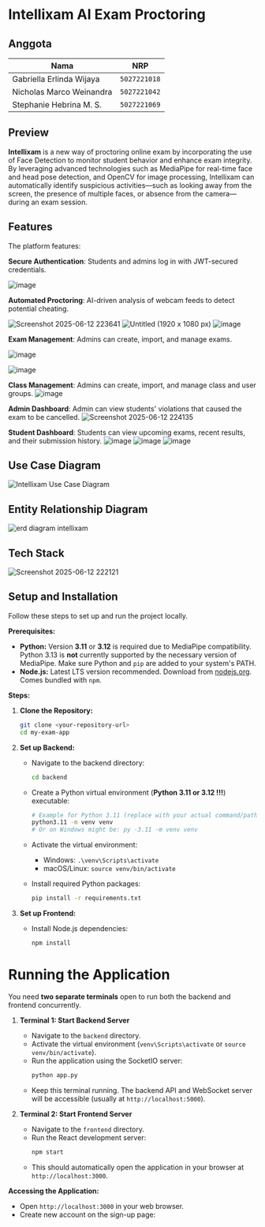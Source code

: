 # Intellixam AI Exam Proctoring

## Anggota
| Nama                            | NRP          |
| ------------------------------- | ------------ |
| Gabriella Erlinda Wijaya        | `5027221018` |
| Nicholas Marco Weinandra        | `5027221042` |
| Stephanie Hebrina M. S.         | `5027221069` |


## Preview
**Intellixam** is a new way of proctoring online exam by incorporating the use of Face Detection to monitor student behavior and enhance exam integrity. By leveraging advanced technologies such as MediaPipe for real-time face and head pose detection, and OpenCV for image processing, Intellixam can automatically identify suspicious activities—such as looking away from the screen, the presence of multiple faces, or absence from the camera—during an exam session.

## Features
The platform features:

**Secure Authentication**: Students and admins log in with JWT-secured credentials.

![image](https://github.com/user-attachments/assets/6e3241eb-f64f-4a24-a983-94be48f05ba5)


**Automated Proctoring**: AI-driven analysis of webcam feeds to detect potential cheating.

![Screenshot 2025-06-12 223641](https://github.com/user-attachments/assets/79b3ea66-20e1-4b17-b9a4-eb829018b735)
![Untitled (1920 x 1080 px)](https://github.com/user-attachments/assets/54b19cd1-0c6a-44cb-9983-c80aa06227b0)
![image](https://github.com/user-attachments/assets/f3e532d2-d5ee-4361-a26b-8e29d62a91bc)


**Exam Management**: Admins can create, import, and manage exams.

![image](https://github.com/user-attachments/assets/4f1f7815-4580-462d-921e-434c43e84018)

![image](https://github.com/user-attachments/assets/0b6f362a-f1d9-4bc0-a2b5-09b8a7f481d6)

**Class Management**: Admins can create, import, and manage class and user groups.
![image](https://github.com/user-attachments/assets/efae3fd5-89ad-4f19-9958-58473cf9274c)

**Admin Dashboard**: Admin can view students' violations that caused the exam to be cancelled.
![Screenshot 2025-06-12 224135](https://github.com/user-attachments/assets/2f8dadf5-38fc-413a-844d-05ade5d4645d)


**Student Dashboard**: Students can view upcoming exams, recent results, and their submission history.
![image](https://github.com/user-attachments/assets/32023d21-9220-41b9-aa4a-5cb587849033)
![image](https://github.com/user-attachments/assets/8c9891db-d438-49e5-9e75-44655466be19)
![image](https://github.com/user-attachments/assets/6b6ddac2-1d06-4f45-a28a-6abf64a8257f)



## Use Case Diagram
![Intellixam Use Case Diagram](https://github.com/user-attachments/assets/e58c2a06-f678-433c-a858-1d900aa41ea8)

## Entity Relationship Diagram
![erd diagram intellixam](https://github.com/user-attachments/assets/ac19cde2-bf3a-4263-93b4-adb1ad7c4dd6)

## Tech Stack
![Screenshot 2025-06-12 222121](https://github.com/user-attachments/assets/0b7df924-edeb-42d3-87a6-6525027ed14f)



## Setup and Installation

Follow these steps to set up and run the project locally.

**Prerequisites:**

*   **Python:** Version **3.11** or **3.12** is required due to MediaPipe compatibility. Python 3.13 is **not** currently supported by the necessary version of MediaPipe. Make sure Python and `pip` are added to your system's PATH.
*   **Node.js:** Latest LTS version recommended. Download from [nodejs.org](https://nodejs.org/). Comes bundled with `npm`.

**Steps:**

1.  **Clone the Repository:**
    ```bash
    git clone <your-repository-url>
    cd my-exam-app
    ```
2.  **Set up Backend:**
    *   Navigate to the backend directory:
        ```bash
        cd backend
        ```
    *   Create a Python virtual environment (**Python 3.11 or 3.12 !!!**) executable:
        ```bash
        # Example for Python 3.11 (replace with your actual command/path if needed):
        python3.11 -m venv venv
        # Or on Windows might be: py -3.11 -m venv venv
        ```
    *   Activate the virtual environment:
        *   Windows: `.\venv\Scripts\activate`
        *   macOS/Linux: `source venv/bin/activate`

    *   Install required Python packages:
        ```bash
        pip install -r requirements.txt
        ```
        

3.  **Set up Frontend:**
    *   Install Node.js dependencies:
        ```bash
        npm install
        ```

# Running the Application

You need **two separate terminals** open to run both the backend and frontend concurrently.

1.  **Terminal 1: Start Backend Server**
    *   Navigate to the `backend` directory.
    *   Activate the virtual environment (`venv\Scripts\activate` or `source venv/bin/activate`).
    *   Run the application using the SocketIO server:
        ```bash
        python app.py
        ```
    *   Keep this terminal running. The backend API and WebSocket server will be accessible (usually at `http://localhost:5000`).

2.  **Terminal 2: Start Frontend Server**
    *   Navigate to the `frontend` directory.
    *   Run the React development server:
        ```bash
        npm start
        ```
    *   This should automatically open the application in your browser at `http://localhost:3000`.

**Accessing the Application:**

*   Open `http://localhost:3000` in your web browser.
*   Create new account on the sign-up page:
